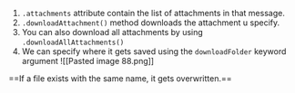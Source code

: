 1. `.attachments` attribute contain the list of attachments in that message.
2. `.downloadAttachment()` method downloads the attachment u specify.
3. You can also download all attachments by using `.downloadAllAttachments()`
4. We can specify where it gets saved using the `downloadFolder` keyword argument
![[Pasted image 88.png]]

==If a file exists with the same name, it gets overwritten.==